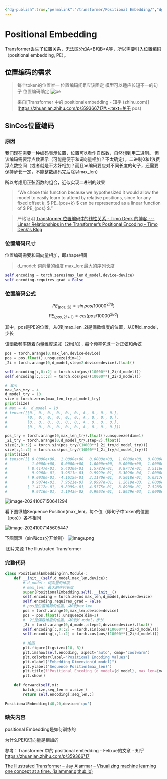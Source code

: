 ```yaml
---
{"dg-publish":true,"permalink":"/transformer/Positional Embedding/","dgPassFrontmatter":true}
---
```


# Positional Embedding

Transformer丢失了位置关系，无法区分如A>B和B>A等，所以需要引入位置编码（positional embedding, PE）。

## 位置编码的需求
> 每个token的位置唯一
> 位置编码间距应该固定
> 模型可以适应长短不一的句子
> 位置编码确定
> ![pe](https://notefangpenglai.oss-cn-beijing.aliyuncs.com/photo/pe.png)
>
> 来自[Transformer 中的 positional embedding - 知乎 (zhihu.com)](https://zhuanlan.zhihu.com/p/359366717#:~:text=关于 pos)

## SinCos位置编码

### **原因**

我们现在需要一种编码表示位置，位置可以看作自然数，自然想到用二进制。
但该编码需要浮点数表示（可能是便于和词向量相加？不太确定），二进制0和1浪费浮点数空间（或者就是不太好相加？而且pe编码要应对不同长度的句子，还需要保持步长一定，不能整数编码完后除以max_len）

所以考虑用正弦函数的组合，近似实现二进制的效果

> “We chose this function because we hypothesized it would allow the model to easily learn to attend by relative positions, since for any fixed offset $k$, $ PE_{pos+k} $ can be represented as a linear function of $ PE_{pos} $.”

> 严格证明
> [Transformer 位置编码中的线性关系 - Timo Denk 的博客 --- Linear Relationships in the Transformer’s Positional Encoding - Timo Denk's Blog](https://blog.timodenk.com/linear-relationships-in-the-transformers-positional-encoding/)

### **位置编码尺寸**

位置编码需要和词向量相加，即shape相同 

> d_model: 词向量的维度
> max_len: 最大的序列长度

```python
self.encoding = torch.zeros(max_len,d_model,device=device)
self.encoding.requires_grad = False
```

### **位置编码公式**

$$
PE_(pos,2i)=sin(pos/10000^{2i/d})
$$
$$
PE_(pos,2i+1)=cos(pos/10000^{2i/d})
$$

其中，pos是PE的位置，从0到max_len
	    _2i是偶数维度的位置，从0到d_model，步长

该函数频率随着向量维度递减（2i增加），每个频率包含一对正弦和余弦

```python
pos = torch.arange(0,max_len,device=device)
pos = pos.float().unsqueeze(dim=1)
_2i = torch.arange(0,d_model,step=2,device=device).float()

self.encoding[:,0::2] = torch.sin(pos/(10000**(_2i/d_model)))
self.encoding[:,1::2] = torch.cos(pos/(10000**(_2i/d_model)))
```

```python
# 演示
max_len_try = 4
d_model_try = 10
size = torch.zeros(max_len_try,d_model_try)
print(size)
# max = 4， d_model = 10
# tensor([[0., 0., 0., 0., 0., 0., 0., 0., 0., 0.],
#         [0., 0., 0., 0., 0., 0., 0., 0., 0., 0.],
#         [0., 0., 0., 0., 0., 0., 0., 0., 0., 0.],
#         [0., 0., 0., 0., 0., 0., 0., 0., 0., 0.]])

pos_try = torch.arange(0,max_len_try).float().unsqueeze(dim=1)
_2i_try = torch.arange(0,d_model_try,step=2).float()
size[:,0::2] = torch.sin(pos_try/(10000**(_2i_try/d_model_try)))
size[:,1::2] = torch.cos(pos_try/(10000**(_2i_try/d_model_try)))
print(size)
# tensor([[ 0.0000e+00,  1.0000e+00,  0.0000e+00,  1.0000e+00,  0.0000e+00,
#           1.0000e+00,  0.0000e+00,  1.0000e+00,  0.0000e+00,  1.0000e+00],
#         [ 8.4147e-01,  5.4030e-01,  1.5783e-01,  9.8747e-01,  2.5116e-02,
#           9.9968e-01,  3.9811e-03,  9.9999e-01,  6.3096e-04,  1.0000e+00],
#         [ 9.0930e-01, -4.1615e-01,  3.1170e-01,  9.5018e-01,  5.0217e-02,
#           9.9874e-01,  7.9621e-03,  9.9997e-01,  1.2619e-03,  1.0000e+00],
#         [ 1.4112e-01, -9.8999e-01,  4.5775e-01,  8.8908e-01,  7.5285e-02,
#           9.9716e-01,  1.1943e-02,  9.9993e-01,  1.8929e-03,  1.0000e+00]])
```

![image-20241007150641294](https://notefangpenglai.oss-cn-beijing.aliyuncs.com/photo/image-20241007150641294.png)

看下图纵轴Sequence Position(max_len)，每个值（即句子中token的位置（pos））各不相同

![image-20241007145605447](https://notefangpenglai.oss-cn-beijing.aliyuncs.com/photo/image-20241007145605447.png)

下图同理（sin和cos分开绘制）
![image.png](https://notefangpenglai.oss-cn-beijing.aliyuncs.com/photo/202410082111102.png)


​										图片来源 The Illustrated Transformer

### **完整代码**

```python
class PositionalEmbedding(nn.Module):
    def __init__(self,d_model,max_len,device):
        # d_model: 词向量的维度
        # max_len: 最大的序列长度
        super(PositionalEmbedding,self).__init__()
        self.encoding = torch.zeros(max_len,d_model,device=device)
        self.encoding.requires_grad = False
        # pos是位置编码的位置，从0到max_len
        pos = torch.arange(0,max_len,device=device)
        pos = pos.float().unsqueeze(dim=1)
        # _2i是偶数维度的位置，从0到d_model，步长
        _2i = torch.arange(0,d_model,step=2,device=device).float()
        self.encoding[:,0::2] = torch.sin(pos/(10000**(_2i/d_model)))
        self.encoding[:,1::2] = torch.cos(pos/(10000**(_2i/d_model)))
        
        # 绘图
        plt.figure(figsize=(10, 8))
        plt.imshow(self.encoding, aspect='auto', cmap='coolwarm')
        plt.colorbar(label="Positional Encoding Values")
        plt.xlabel("Embedding Dimension(d_model)")
        plt.ylabel("Sequence Position(max_len)")
        plt.title(f"Positional Encoding (d_model={d_model}, max_len={max_len})")
        plt.show()
        
	def forward(self,x):
        batch_size,seq_len = x.size()
        return self.encoding[:seq_len,:] 
        
PositionalEmbedding(40,20,device='cpu')
```

### **缺失内容**

positional Embedding是如何训练的

为什么PE和词向量是相加的



参考：Transformer 中的 positional embedding - Felixue的文章 - 知乎
https://zhuanlan.zhihu.com/p/359366717

[The Illustrated Transformer – Jay Alammar – Visualizing machine learning one concept at a time. (jalammar.github.io)](https://jalammar.github.io/illustrated-transformer/)